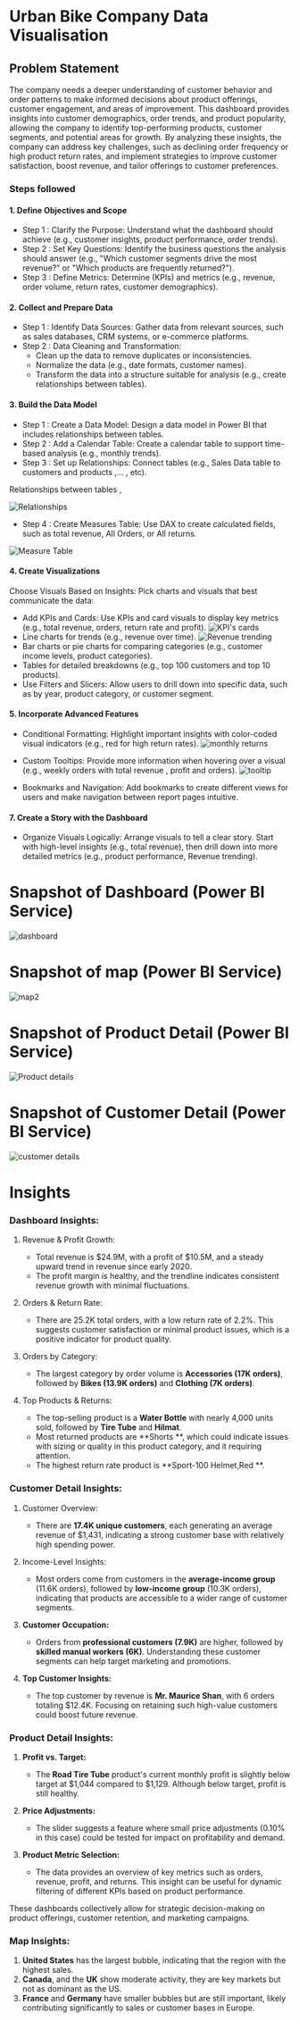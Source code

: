 
# Urban Bike Company Data Visualisation



## Problem Statement

The company needs a deeper understanding of customer behavior and order patterns to make informed decisions about product offerings, customer engagement, and areas of improvement. This dashboard provides insights into customer demographics, order trends, and product popularity, allowing the company to identify top-performing products, customer segments, and potential areas for growth. By analyzing these insights, the company can address key challenges, such as declining order frequency or high product return rates, and implement strategies to improve customer satisfaction, boost revenue, and tailor offerings to customer preferences. 


### Steps followed 


#### 1. Define Objectives and Scope
- Step 1 : Clarify the Purpose: Understand what the dashboard should achieve (e.g., customer insights, product performance, order trends).
- Step 2 : Set Key Questions: Identify the business questions the analysis should answer (e.g., "Which customer segments drive the most revenue?" or "Which products are frequently returned?").
- Step 3 : Define Metrics: Determine (KPIs) and metrics (e.g., revenue, order volume, return rates, customer demographics).

#### 2. Collect and Prepare Data
- Step 1 : Identify Data Sources: Gather data from relevant sources, such as sales databases, CRM systems, or e-commerce platforms.
- Step 2 : Data Cleaning and Transformation: 
  - Clean up the data to remove duplicates or inconsistencies.
  - Normalize the data (e.g., date formats, customer names).
  - Transform the data into a structure suitable for analysis (e.g., create relationships between tables).
#### 3. Build the Data Model
- Step 1 : Create a Data Model: Design a data model in Power BI that includes relationships between tables.
- Step 2 : Add a Calendar Table: Create a calendar table to support time-based analysis (e.g., monthly trends).
- Step 3 : Set up Relationships: Connect tables (e.g., Sales Data table  to customers and products ,... , etc).

Relationships between tables ,

![Relationships](https://github.com/user-attachments/assets/a8da1a72-313e-4d19-91cd-595ee505e0b1)

- Step 4 : Create Measures Table: Use DAX to create calculated fields, such as total revenue, All Orders, or All returns.

![Measure Table](https://github.com/user-attachments/assets/44ae71fd-e234-4e3c-a39d-146da48fd6c2)

#### 4. Create Visualizations
Choose Visuals Based on Insights: Pick charts and visuals that best communicate the data:
- Add KPIs and Cards: Use KPIs and card visuals to display key metrics (e.g., total revenue, orders, return rate and profit).
![KPI's cards](https://github.com/user-attachments/assets/d2b96e40-2f26-490c-b396-0ad1a5624cef)
- Line charts for trends (e.g., revenue over time).
![Revenue trending](https://github.com/user-attachments/assets/4adbf77c-9130-45aa-ad49-6c4eac8da5e8)
- Bar charts or pie charts for comparing categories (e.g., customer income levels, product categories).
- Tables for detailed breakdowns (e.g., top 100 customers and top 10 products).
- Use Filters and Slicers: Allow users to drill down into specific data, such as by year, product category, or customer segment.

#### 5. Incorporate Advanced Features
- Conditional Formatting: Highlight important insights with color-coded visual indicators (e.g., red for high return rates).
![monthly returns](https://github.com/user-attachments/assets/193a6241-bb35-452c-b692-3dfac7adf2e6)

- Custom Tooltips: Provide more information when hovering over a visual (e.g., weekly orders with total revenue , profit and orders).
![tooltip](https://github.com/user-attachments/assets/3d10de02-85b1-4be4-a6c9-acb2fdb7a97c)
- Bookmarks and Navigation: Add bookmarks to create different views for users and make navigation between report pages intuitive.

#### 7. Create a Story with the Dashboard
- Organize Visuals Logically: Arrange visuals to tell a clear story. Start with high-level insights (e.g., total revenue), then drill down into more detailed metrics (e.g., product performance, Revenue trending).


# Snapshot of Dashboard (Power BI Service)

![dashboard](https://github.com/user-attachments/assets/9942827b-0325-4212-b2b7-fa5be8119fab)

 
 # Snapshot of map (Power BI Service)
 ![map2](https://github.com/user-attachments/assets/00592889-1594-49df-bf73-911137add340)

# Snapshot of Product Detail (Power BI Service)
![Product details](https://github.com/user-attachments/assets/47664a19-11cf-479a-9235-60d501e98748)


# Snapshot of Customer Detail (Power BI Service)
![customer details](https://github.com/user-attachments/assets/ca72861d-11e5-474f-93ce-d8b8ec642cc5)

# Insights


### Dashboard Insights:
1. Revenue & Profit Growth:
   - Total revenue is $24.9M, with a profit of $10.5M, and a steady upward trend in revenue since early 2020.
   - The profit margin is healthy, and the trendline indicates consistent revenue growth with minimal fluctuations.
   
2. Orders & Return Rate:
   - There are 25.2K total orders, with a low return rate of 2.2%. This suggests customer satisfaction or minimal product issues, which is a positive indicator for product quality.
   
3. Orders by Category:
   - The largest category by order volume is **Accessories (17K orders)**, followed by **Bikes (13.9K orders)** and **Clothing (7K orders)**. 
   
4. Top Products & Returns:
   - The top-selling product is a **Water Bottle** with nearly 4,000 units sold, followed by **Tire Tube** and **Hilmat**.
   - Most returned products are **Shorts **, which could indicate issues with sizing or quality in this product category, and it requiring attention.
   - The highest return rate product is **Sport-100 Helmet,Red **.

### Customer Detail Insights:
1. Customer Overview:
   - There are **17.4K unique customers**, each generating an average revenue of $1,431, indicating a strong customer base with relatively high spending power.
   
2. Income-Level Insights:
   - Most orders come from customers in the **average-income group** (11.6K orders), followed by **low-income group** (10.3K orders), indicating that products are accessible to a wider range of customer segments.
   
3. **Customer Occupation:**
   - Orders from **professional customers (7.9K)** are higher, followed by **skilled manual workers (6K)**. Understanding these customer segments can help target marketing and promotions.
   
4. **Top Customer Insights:**
   - The top customer by revenue is **Mr. Maurice Shan**, with 6 orders totaling $12.4K. Focusing on retaining such high-value customers could boost future revenue.

### **Product Detail Insights:**
1. **Profit vs. Target:**
   - The **Road Tire Tube** product's current monthly profit is slightly below target at $1,044 compared to $1,129. Although below target, profit is still healthy.
   
2. **Price Adjustments:**
   - The slider suggests a feature where small price adjustments (0.10% in this case) could be tested for impact on profitability and demand.

3. **Product Metric Selection:**
   - The data provides an overview of key metrics such as orders, revenue, profit, and returns. This insight can be useful for dynamic filtering of different KPIs based on product performance.

These dashboards collectively allow for strategic decision-making on product offerings, customer retention, and marketing campaigns.

### Map Insights:
1. **United States** has the largest bubble, indicating that the region with the highest sales.
2. **Canada**, and the **UK** show moderate activity,  they are key markets but not as dominant as the US.
3. **France** and **Germany** have smaller bubbles but are still important, likely contributing significantly to sales or customer bases in Europe.
